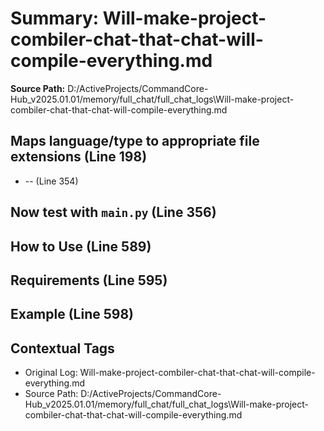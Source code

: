 # Summary: Will-make-project-combiler-chat-that-chat-will-compile-everything.md

**Source Path:** D:/ActiveProjects/CommandCore-Hub_v2025.01.01/memory/full_chat/full_chat_logs\Will-make-project-combiler-chat-that-chat-will-compile-everything.md

## Maps language/type to appropriate file extensions (Line 198)
- -- (Line 354)

## Now test with `main.py` (Line 356)

## How to Use (Line 589)

## Requirements (Line 595)

## Example (Line 598)

## Contextual Tags
- Original Log: Will-make-project-combiler-chat-that-chat-will-compile-everything.md
- Source Path: D:/ActiveProjects/CommandCore-Hub_v2025.01.01/memory/full_chat/full_chat_logs\Will-make-project-combiler-chat-that-chat-will-compile-everything.md
